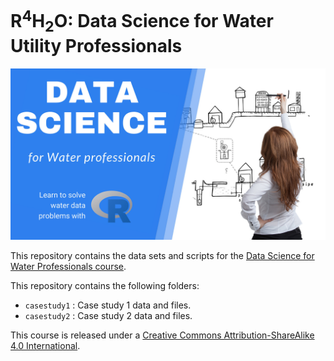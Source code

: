 # R<sup>4</sup>H<sub>2</sub>O: Data Science for Water Utility Professionals

![](presentations/images/r4h2o-banner.jpg)

This repository contains the data sets and scripts for the [Data Science for Water Professionals course](https://lucidmanager.org/r4h2o/). 

This repository contains the following folders:
* `casestudy1`   : Case study 1 data and files.
* `casestudy2`   : Case study 2 data and files.

This course is released under a [Creative Commons Attribution-ShareAlike 4.0 International](LICENSE.md).
